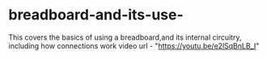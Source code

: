 # breadboard-and-its-use-
This covers the basics of using a breadboard,and its internal circuitry, including how connections work   video url - "https://youtu.be/e2lSqBnLB_I"

